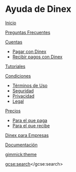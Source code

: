 # Ayuda de Dinex  

[Inicio](index.md)   

[Preguntas Frecuentes](faq.md)    

[Cuentas]()  

  * [Pagar con Dinex](cuentas-independientes.md)     
  * [Recibir pagos con Dinex](cuentas-dependientes.md)  
    
[Tutoriales](tutoriales.md)

[Condiciones]()  

  * [Términos de Uso](eula.md)     
  * [Seguridad](seguridad.md)      
  * [Privacidad](privacidad.md)       
  * [Legal](legal.md)       

[Precios]()  

  * [Para el que paga](cuentas-independientes-precio.md)     
  * [Para el que recibe](cuentas-independientes-precio.md)     


[Dinex para Empresas](empresas.md)   

[Documentación](docs.md)   


[gimmick:theme](flatly)   

<script>
  (function() {
    var cx = '005326725147770781766:l7iwr9gyxsq';
    var gcse = document.createElement('script');
    gcse.type = 'text/javascript';
    gcse.async = true;
    gcse.src = (document.location.protocol == 'https:' ? 'https:' : 'http:') +
        '//www.google.com/cse/cse.js?cx=' + cx;
    var s = document.getElementsByTagName('script')[0];
    s.parentNode.insertBefore(gcse, s);
  })();
</script>
<gcse:search></gcse:search>